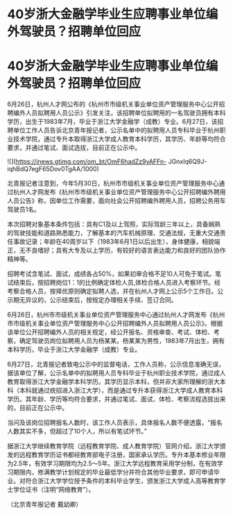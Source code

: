 # 40岁浙大金融学毕业生应聘事业单位编外驾驶员？招聘单位回应

# 40岁浙大金融学毕业生应聘事业单位编外驾驶员？招聘单位回应

6月26日，杭州人才网公布的《杭州市市级机关事业单位资产管理服务中心公开招聘编外人员拟聘用人员公示》引发关注，该招聘单位拟聘用的一名驾驶员拥有本科学历，出生于1983年7月，毕业于浙江大学金融学（成教）专业。6月27日，该招聘单位工作人员告诉北京青年报记者，公示名单中的拟聘用人员专科毕业于杭州职业技术学院，通过专升本取得浙江大学成人教育本科学历，其学历、年龄等均符合要求，并通过笔试、面试选拔，目前正在公示中。

![](https://inews.gtimg.com/om_bt/OmF6hadZz9yAFFn-
JGnxIq6Q9J-iqhBdQ7egF65Dov0TgAA/1000)

北青报记者注意到，今年5月30日，杭州市市级机关事业单位资产管理服务中心通过杭州人才网发布《杭州市市级机关事业单位资产管理服务中心公开招聘编外聘用人员公告》称，因单位工作需要，面向社会公开招聘编外聘用人员，招聘公务用车驾驶员1名。

本次招聘对象基本条件包括：具有C1及以上驾照，实际驾龄三年以上，具备娴熟的驾驶技能和道路熟悉能力，了解基本的汽车机械原理、交通法规，无重大交通责任事故记录；年龄在40周岁以下（1983年6月1日以后出生），身体健康，相貌端正，无不良嗜好；具有大专及以上学历，有较好的语言表达能力和良好的团队协作精神等。

招聘考试含笔试、面试，成绩各占50%，如果初审合格不足10人可免于笔试。笔试结束后，按招聘岗位1：1的比例确定体检人员,体检合格人员进入考察环节。经考察合格人员，按择优原则确定拟聘人选，并在杭州人才网上公示5个工作日。公示期无异议的，公示结束后，按规定办理相关手续、签订合同。

6月26日，杭州市市级机关事业单位资产管理服务中心通过杭州人才网发布《杭州市市级机关事业单位资产管理服务中心公开招聘编外人员拟聘用人员公示》。根据该单位公开招聘编外人员的相关规定，经公开报名、资格审查、考试、体检、考察，确定驾驶员岗位拟聘用人员为杨某某。杨某某为男性，1983年7月出生，拥有本科学历，毕业于浙江大学金融学（成教）专业。

6月27日，北青报记者致电公示中的监督电话，工作人员称，公示信息准确无误，据该单位了解，公示名单中的拟聘用人员专科毕业于杭州职业技术学院，通过成人教育取得浙江大学金融学本科学历。其学历显示本科，但并非大家所理解的浙大本科（本科就通过统招进入浙江大学），而是通过专升本获得浙江大学成人教育本科学历。其年龄、学历等均符合要求，并通过笔试、面试、体检、考察流程选拔出来的，目前正在公示中。

当问及该岗位招聘报名人数时，该工作人员表示，具体报名人数不便透露，“报名人数其实不多，但超过了10个人，所以有笔试环节。”

据浙江大学继续教育学院（远程教育学院、成人教育学院）官网介绍，浙江大学颁发的远程教育学历证书都经教育部电子注册，国家承认学历。专升本基本修业年限为2.5年，有效学习期限均为2.5～5年。浙江大学远程教育采用学分制，在有效学习期限内，修满教学计划规定的毕业最低学分并符合其他毕业要求，即可申请毕业。对符合浙江大学学位授予条件的本科毕业学生，颁发浙江大学成人高等教育学士学位证书（注明“网络教育”）。

（北京青年报记者 戴幼卿）

